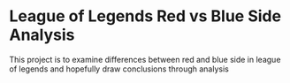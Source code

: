 # League of Legends Red vs Blue Side Analysis
This project is to examine differences between red and blue side in league of legends and hopefully draw conclusions through analysis
